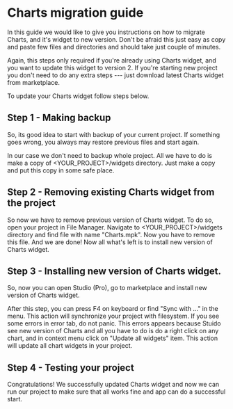 # Charts migration guide

In this guide we would like to give you instructions on how to migrate Charts,
and it's widget to new version.
Don't be afraid this just easy as copy and paste few files and directories and should 
take just couple of minutes.

Again, this steps only required if you're already using Charts widget, and you want to update
this widget to version 2. If you're starting new project you don't need to do any extra steps ---
just download latest Charts widget from marketplace.

To update your Charts widget follow steps below.

## Step 1 - Making backup

So, its good idea to start with backup of your current project.
If something goes wrong, you always may restore previous files and
start again.

In our case we don't need to backup whole project. All we have to do is make a copy of
<YOUR_PROJECT>/widgets directory. Just make a copy and put this copy in some safe place.

## Step 2 - Removing existing Charts widget from the project

So now we have to remove previous version of Charts widget.
To do so, open your project in File Manager. Navigate to <YOUR_PROJECT>/widgets directory
and find file with name "Charts.mpk". Now you have to remove this file.
And we are done! Now all what's left is to install new version of Charts widget.

## Step 3 - Installing new version of Charts widget.

So, now you can open Studio (Pro), go to marketplace and install new version of Charts widget.

After this step, you can press F4 on keyboard or find "Sync with ..." in the menu. This action
will synchronize your project with filesystem. If you see some errors in error tab, do not panic.
This errors appears because Stuido see new version of Charts and all you have to do is do a right
click on any chart, and in context menu click on "Update all widgets" item. This action will
update all chart widgets in your project.

## Step 4 - Testing your project

Congratulations! We successfully updated Charts widget and now we can run our project to make
sure that all works fine and app can do a successful start.
